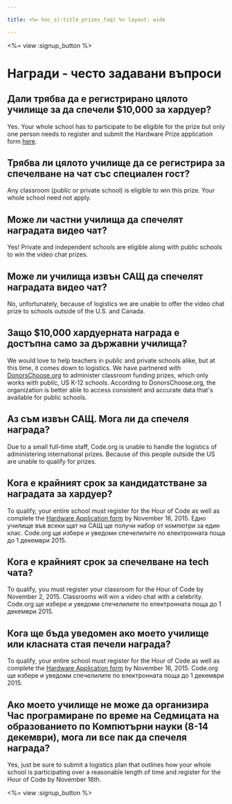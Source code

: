 ```yaml
---

title: <%= hoc_s(:title_prizes_faq) %> layout: wide

---
```


<%= view :signup_button %>

# Награди - често задавани въпроси

## Дали трябва да е регистрирано цялото училище за да спечели $10,000 за хардуер?

Yes. Your whole school has to participate to be eligible for the prize but only one person needs to register and submit the Hardware Prize application form [here](<%= resolve_url('/prizes') %>).

## Трябва ли цялото училище да се регистрира за спечелване на чат със специален гост?

Any classroom (public or private school) is eligible to win this prize. Your whole school need not apply.

## Може ли частни училища да спечелят наградата видео чат?

Yes! Private and independent schools are eligible along with public schools to win the video chat prizes.

## Може ли училища извън САЩ да спечелят наградата видео чат?

No, unfortunately, because of logistics we are unable to offer the video chat prize to schools outside of the U.S. and Canada.

## Защо $10,000 хардуерната награда е достъпна само за държавни училища?

We would love to help teachers in public and private schools alike, but at this time, it comes down to logistics. We have partnered with [DonorsChoose.org](http://donorschoose.org) to administer classroom funding prizes, which only works with public, US K-12 schools. According to DonorsChoose.org, the organization is better able to access consistent and accurate data that's available for public schools.

## Аз съм извън САЩ. Мога ли да спечеля награда?

Due to a small full-time staff, Code.org is unable to handle the logistics of administering international prizes. Because of this people outside the US are unable to qualify for prizes.

## Кога е крайният срок за кандидатстване за наградата за хардуер?

To qualify, your entire school must register for the Hour of Code as well as complete the [Hardware Application form](<%= resolve_url('/prizes') %>) by November 16, 2015. Едно училище във всеки щат на САЩ ще получи набор от компютри за един клас. Code.org ще избере и уведоми спечелилите по електронната поща до 1 декември 2015.

## Кога е крайният срок за спечелване на tech чата?

To qualify, you must register your classroom for the Hour of Code by November 2, 2015. Classrooms will win a video chat with a celebrity. Code.org ще избере и уведоми спечелилите по електронната поща до 1 декември 2015.

## Кога ще бъда уведомен ако моето училище или класната стая печели награда?

To qualify, your entire school must register for the Hour of Code as well as complete the [Hardware Application form](<%= resolve_url('/prizes') %>) by November 16, 2015. Code.org ще избере и уведоми спечелилите по електронната поща до 1 декември 2015.

## Ако моето училище не може да организира Час програмиране по време на Седмицата на образованието по Компютърни науки (8-14 декември), мога ли все пак да спечеля награда?

Yes, just be sure to submit a logistics plan that outlines how your whole school is participating over a reasonable length of time and register for the Hour of Code by November 16th.

<%= view :signup_button %>